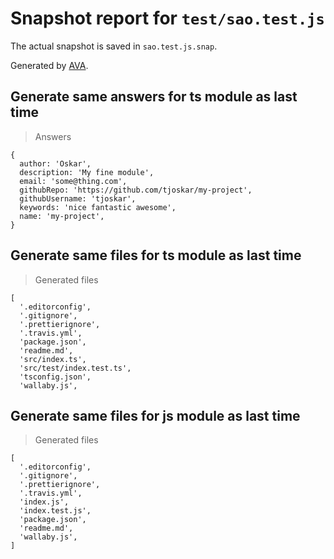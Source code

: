 # Snapshot report for `test/sao.test.js`

The actual snapshot is saved in `sao.test.js.snap`.

Generated by [AVA](https://ava.li).

## Generate same answers for ts module as last time

> Answers

    {
      author: 'Oskar',
      description: 'My fine module',
      email: 'some@thing.com',
      githubRepo: 'https://github.com/tjoskar/my-project',
      githubUsername: 'tjoskar',
      keywords: 'nice fantastic awesome',
      name: 'my-project',
    }

## Generate same files for ts module as last time

> Generated files

    [
      '.editorconfig',
      '.gitignore',
      '.prettierignore',
      '.travis.yml',
      'package.json',
      'readme.md',
      'src/index.ts',
      'src/test/index.test.ts',
      'tsconfig.json',
      'wallaby.js',
    

## Generate same files for js module as last time

> Generated files

    [
      '.editorconfig',
      '.gitignore',
      '.prettierignore',
      '.travis.yml',
      'index.js',
      'index.test.js',
      'package.json',
      'readme.md',
      'wallaby.js',
    ]